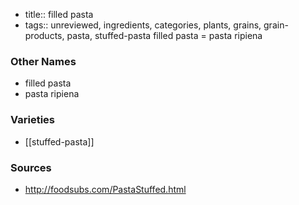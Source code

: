 - title:: filled pasta
- tags:: unreviewed, ingredients, categories, plants, grains, grain-products, pasta, stuffed-pasta
filled pasta = pasta ripiena

### Other Names

* filled pasta
* pasta ripiena

### Varieties

* [[stuffed-pasta]]

### Sources
* http://foodsubs.com/PastaStuffed.html
